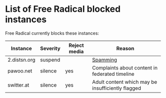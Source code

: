 # List of Free Radical blocked instances

Free Radical currently blocks these instances:

| Instance     | Severity | Reject media | Reason                                            |
|--------------|----------|--------------|---------------------------------------------------|
| 2.distsn.org | suspend  |              | [Spamming](https://blog.freeradical.zone/suspending-domain-2-distsn-org/) |
| pawoo.net    | silence  | yes          | Complaints about content in federated timeline    |
| switter.at   | silence  | yes          | Adult content which may be insufficiently flagged |
